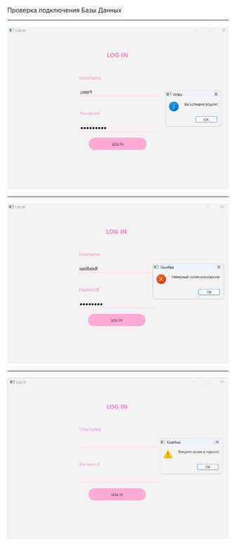 Проверка подключения Базы Данных

---------

![alt text](correctLog.png)

---------

![alt text](incorrectLog.png)

---------

![alt text](emptyLogPass.png)